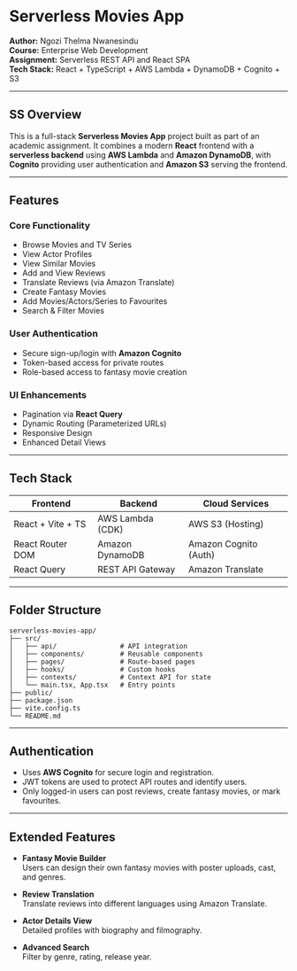 #  Serverless Movies App

**Author:** Ngozi Thelma Nwanesindu  
**Course:** Enterprise Web Development  
**Assignment:** Serverless REST API and React SPA  
**Tech Stack:** React + TypeScript + AWS Lambda + DynamoDB + Cognito + S3

---

## SS Overview

This is a full-stack **Serverless Movies App** project built as part of an academic assignment. It combines a modern **React** frontend with a **serverless backend** using **AWS Lambda** and **Amazon DynamoDB**, with **Cognito** providing user authentication and **Amazon S3** serving the frontend.

---

##  Features

###  Core Functionality
- Browse Movies and TV Series
- View Actor Profiles
- View Similar Movies
- Add and View Reviews
- Translate Reviews (via Amazon Translate)
- Create Fantasy Movies
- Add Movies/Actors/Series to Favourites
- Search & Filter Movies

###  User Authentication
- Secure sign-up/login with **Amazon Cognito**
- Token-based access for private routes
- Role-based access to fantasy movie creation

###  UI Enhancements
- Pagination via **React Query**
- Dynamic Routing (Parameterized URLs)
- Responsive Design
- Enhanced Detail Views

---

##  Tech Stack

| Frontend            | Backend               | Cloud Services        |
|---------------------|-----------------------|------------------------|
| React + Vite + TS   | AWS Lambda (CDK)      | AWS S3 (Hosting)       |
| React Router DOM    | Amazon DynamoDB       | Amazon Cognito (Auth)  |
| React Query         | REST API Gateway      | Amazon Translate       |

---

##  Folder Structure

```
serverless-movies-app/
├── src/
│   ├── api/                # API integration
│   ├── components/         # Reusable components
│   ├── pages/              # Route-based pages
│   ├── hooks/              # Custom hooks
│   ├── contexts/           # Context API for state
│   └── main.tsx, App.tsx   # Entry points
├── public/
├── package.json
├── vite.config.ts
└── README.md
```

---


##  Authentication

- Uses **AWS Cognito** for secure login and registration.
- JWT tokens are used to protect API routes and identify users.
- Only logged-in users can post reviews, create fantasy movies, or mark favourites.

---

##  Extended Features

- **Fantasy Movie Builder**  
  Users can design their own fantasy movies with poster uploads, cast, and genres.

- **Review Translation**  
  Translate reviews into different languages using Amazon Translate.

- **Actor Details View**  
  Detailed profiles with biography and filmography.

- **Advanced Search**  
  Filter by genre, rating, release year.
